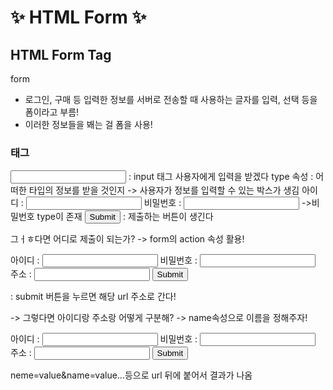 # ✨ HTML Form ✨

## **HTML Form Tag**

form

- 로그인, 구매 등 입력한 정보를 서버로 전송할 때 사용하는 글자를 입력, 선택 등을 폼이라고 부름!
- 이러한 정보들을 봬는 걸 폼을 사용!

### **태그**

<input type="text"> : input 태그 사용자에게 입력을 받겠다
type 속성 : 어떠한 타입의 정보를 받을 것인지
-> 사용자가 정보를 입력할 수 있는 박스가 생김
아이디 : <input type="text">
비밀번호 : <input type="password"> ->비밀번호 type이 존재
<input type = "submit"> : 제출하는 버튼이 생긴다

그ㅓㅎ다면 어디로 제출이 되는가? -> form의 action 속성 활용!

<form action = "url">
아이디 : <input type="text">
비밀번호 : <input type="password"> 
주소 : <input type="text">
<input type = "submit">
</form>
: submit 버튼을 누르면 해당 url 주소로 간다!

-> 그렇다면 아이디랑 주소랑 어떻게 구분해? -> name속성으로 이름을 정해주자!

<form action = "url">
아이디 : <input type="text" name="id">
비밀번호 : <input type="password" name="pwd"> 
주소 : <input type="text" name="address">
<input type = "submit">
</form>
neme=value&name=value...등으로 url 뒤에 붙어서 결과가 나옴
